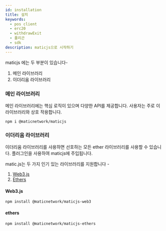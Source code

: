 ```yaml
---
id: installation
title: 설치
keywords:
  - pos client
  - erc20
  - withdrawExit
  - 폴리곤
  - sdk
description: maticjs으로 시작하기
---
```


maticjs 에는 두 부분이 있습니다-

1. 메인 라이브러리
2. 이더리움 라이브러리

### 메인 라이브러리

메인 라이브러리에는 핵심 로직이 있으며 다양한 API를 제공합니다. 사용자는 주로 이 라이브러리와 상호 작용합니다.

```
npm i @maticnetwork/maticjs
```

### 이더리움 라이브러리

이더리움 라이브러리를 사용하면 선호하는 모든 ether 라이브러리를 사용할 수 있습니다.  플러그인을 사용하여 maticjs에 주입됩니다.

matic.js는 두 가지 인기 있는 라이브러리를 지원합니다 -

1. [Web3.js](https://web3js.readthedocs.io/)
2. [Ethers](https://docs.ethers.io/)

#### Web3.js

```
npm install @maticnetwork/maticjs-web3
```

#### ethers

```
npm install @maticnetwork/maticjs-ethers
```

